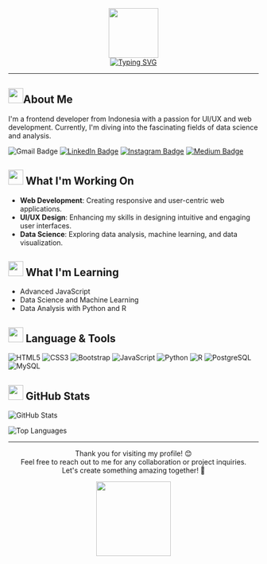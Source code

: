 <div align="center">
  <img src="https://media.tenor.com/ftqs42Yna-oAAAAi/mochi-mochi-hello-white-mochi-mochi.gif" width="100"><br>
  <a href="https://git.io/typing-svg">
    <img src="https://readme-typing-svg.herokuapp.com?font=Inconsolata&weight=500&size=50&duration=4000&pause=300&color=412D3F&center=true&vCenter=true&multiline=true&width=1300&height=140&lines=Hi%2C+there!+%F0%9F%91%8B;I'm+Fadita+Ayu+Azzahra" alt="Typing SVG" />
  </a>
</div>

---

<h2>
  <img src="https://media.tenor.com/nBQQ6XM5BhIAAAAi/cute.gif" width="30">About Me
</h2>

I'm a frontend developer from Indonesia with a passion for UI/UX and web development. Currently, I'm diving into the fascinating fields of data science and analysis.


![Gmail Badge](https://img.shields.io/badge/azzahra.fadita%40gmail.com-red?style=flat-square&logo=Gmail&logoColor=white&link=mailto%3Aazzahra.fadita%40gmail.com)
[![LinkedIn Badge](https://img.shields.io/badge/Fadita%20Ayu%20Azzahra-blue?style=flat-square&logo=Linkedin&logoColor=white&link=https%3A%2F%2Fwww.linkedin.com%2Fin%2Ffadita-ayu-azzahra%2F)](https://www.linkedin.com/in/fadita-ayu-azzahra/)
[![Instagram Badge](https://img.shields.io/badge/fadita.azzahra-purple?style=flat-square&logo=Instagram&logoColor=white&link=https%3A%2F%2Fwww.instagram.com%2Ffadita.azzahra%2F)](https://www.instagram.com/fadita.azzahra/)
[![Medium Badge](https://img.shields.io/badge/Fadita%20Ayu%20Azzahra-black?style=flat-square&logo=Medium&logoColor=white&link=https%3A%2F%2Fmedium.com%2F%40bypadit)](https://medium.com/@bypadit)

<h2>
  <img src="https://media.tenor.com/KdkhCJ65m0sAAAAi/peach-goma-peach-and-goma.gif" width="30"> What I'm Working On
</h2>

- **Web Development**: Creating responsive and user-centric web applications.
- **UI/UX Design**: Enhancing my skills in designing intuitive and engaging user interfaces.
- **Data Science**: Exploring data analysis, machine learning, and data visualization.

<h2>
  <img src="https://media.tenor.com/hY0y4pomDewAAAAi/cat-writing.gif" width="30"> What I'm Learning
</h2>

- Advanced JavaScript
- Data Science and Machine Learning
- Data Analysis with Python and R

<h2>
  <img src="https://media.tenor.com/KjlP2exHPCgAAAAi/cute-robot.gif" width="30"> Language & Tools
</h2>

![HTML5](https://img.shields.io/badge/-HTML5-E34F26?style=flat-square&logo=html5&logoColor=white)
![CSS3](https://img.shields.io/badge/-CSS3-1572B6?style=flat-square&logo=css3)
![Bootstrap](https://img.shields.io/badge/-Bootstrap-563D7C?style=flat-square&logo=bootstrap)
![JavaScript](https://img.shields.io/badge/-JavaScript-black?style=flat-square&logo=javascript)
![Python](https://img.shields.io/badge/-Python-black?style=flat-square&logo=Python)
![R](https://img.shields.io/badge/-R-276DC3?style=flat&logo=r&logoColor=white)
![PostgreSQL](https://img.shields.io/badge/-PostgreSQL-336791?style=flat-square&logo=postgresql)
![MySQL](https://img.shields.io/badge/-MySQL-black?style=flat-square&logo=mysql)

<h2>
  <img src="https://raw.githubusercontent.com/gist/theAdityaNVS/f5b585d1082da2dffffea32434f37956/raw/7f9552d0a179b4f84059259fa878199e369b069c/GitHub-logo.gif" width="30"> GitHub Stats
</h2>

![GitHub Stats](https://github-readme-stats.vercel.app/api?username=faditaazzahra&show_icons=true&theme=radical)

![Top Languages](https://github-readme-stats.vercel.app/api/top-langs/?username=faditaazzahra&layout=compact&theme=radical)

---

<div align="center">
  <p>
    Thank you for visiting my profile! 😊<br>
    Feel free to reach out to me for any collaboration or project inquiries.<br>
    Let's create something amazing together! 🚀
  </p>
  <img src="https://media.tenor.com/SZ--5X0yOoIAAAAi/cute-love.gif" width="150">
</div>

